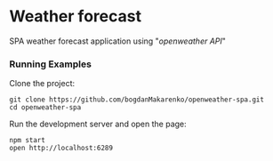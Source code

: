 # Weather forecast 
SPA weather forecast application using "_openweather API_"

### Running Examples

Clone the project:

```
git clone https://github.com/bogdanMakarenko/openweather-spa.git
cd openweather-spa
```

Run the development server and open the page:

```
npm start
open http://localhost:6289
```
